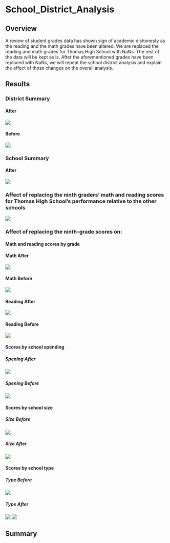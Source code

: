 # School_District_Analysis

## Overview
A review of student grades data has shown sign of academic dishonesty as the reading and the math grades have been altered. We are replaced the reading and math grades for Thomas High School with NaNs. The rest of the data will be kept as is. 
After the aforementioned grades have been replaced with NaNs, we will repeat the school district analysis and explain the effect of those changes on the overall analysis. 

## Results

### District Summary 
#### After
![](https://github.com/shayanafzal/School_District_Analysis/blob/523d0a81e8bed02f4320d062d1b6ff6d86bc0924/Resources/District%20Summary%20After.png)

#### Before
![](https://github.com/shayanafzal/School_District_Analysis/blob/1b691c2dc9b9fd13b7add595c584763eeac7b1e2/Resources/District%20Summary%20Before.png)


### School Summary 
#### After
![](https://github.com/shayanafzal/School_District_Analysis/blob/1b691c2dc9b9fd13b7add595c584763eeac7b1e2/Resources/School%20Summary%20After.png)

### Affect of replacing the ninth graders’ math and reading scores for Thomas High School’s performance relative to the other schools
![](/images/logo.png)

### Affect of replacing the ninth-grade scores on:
#### Math and reading scores by grade
#### Math After
![](https://github.com/shayanafzal/School_District_Analysis/blob/1b691c2dc9b9fd13b7add595c584763eeac7b1e2/Resources/Math%20After.png)
#### Math Before
![](https://github.com/shayanafzal/School_District_Analysis/blob/a2dbe04ded25f4d47d5de115b0bc78202e733bba/Resources/Math%20Before.png)

#### Reading After
![](https://github.com/shayanafzal/School_District_Analysis/blob/1b691c2dc9b9fd13b7add595c584763eeac7b1e2/Resources/Reading%20After.png)
#### Reading Before
![](https://github.com/shayanafzal/School_District_Analysis/blob/1b691c2dc9b9fd13b7add595c584763eeac7b1e2/Resources/Reading%20Before.png)


#### Scores by school spending
##### Spening After
![](https://github.com/shayanafzal/School_District_Analysis/blob/f7abffb1a4c08488292d9732cfdde487e41e47eb/Resources/Spending%20After.png)
##### Spening Before
![](https://github.com/shayanafzal/School_District_Analysis/blob/f7abffb1a4c08488292d9732cfdde487e41e47eb/Resources/Spending%20Before.png)

#### Scores by school size
##### Size Before
![](https://github.com/shayanafzal/School_District_Analysis/blob/f7abffb1a4c08488292d9732cfdde487e41e47eb/Resources/Size%20Before.png)
##### Size After
![](https://github.com/shayanafzal/School_District_Analysis/blob/f7abffb1a4c08488292d9732cfdde487e41e47eb/Resources/Size%20After.png)

#### Scores by school type
##### Type Before
![](https://github.com/shayanafzal/School_District_Analysis/blob/f7abffb1a4c08488292d9732cfdde487e41e47eb/Resources/type%20After.png)
##### Type After
![](https://github.com/shayanafzal/School_District_Analysis/blob/f7abffb1a4c08488292d9732cfdde487e41e47eb/Resources/Type%20Before.png)
![](/images/logo.png)

## Summary
